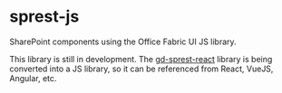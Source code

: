 # sprest-js
SharePoint components using the Office Fabric UI JS library.

This library is still in development. The [gd-sprest-react](https://github.com/gunjandatta/sprest-react) library is being converted into a JS library, so it can be referenced from React, VueJS, Angular, etc.